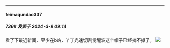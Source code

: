 ﻿
*****

####  feimaqundao337  
##### 736#       发表于 2024-3-9 09:14

看了下最近新闻，至少在b站，丫丁光速切割觉醒波这个帽子已经摘不掉了。
<img src="https://static.saraba1st.com/image/smiley/face2017/049.png" referrerpolicy="no-referrer">

